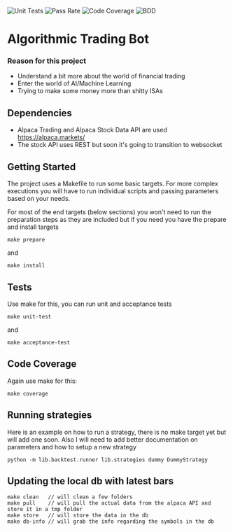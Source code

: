 ![Unit Tests](https://bitbucket.org/gr4ce/algo-trading/downloads/unit_test_count.svg)
![Pass Rate](https://bitbucket.org/gr4ce/algo-trading/downloads/pass_rate.svg)
![Code Coverage](https://bitbucket.org/gr4ce/algo-trading/downloads/code_coverage.svg)
![BDD](https://bitbucket.org/gr4ce/algo-trading/downloads/bdd_pass_rate.svg)

# Algorithmic Trading Bot #

### Reason for this project ###

* Understand a bit more about the world of financial trading
* Enter the world of AI/Machine Learning
* Trying to make some money more than shitty ISAs

## Dependencies ##

* Alpaca Trading and Alpaca Stock Data API are used https://alpaca.markets/
* The stock API uses REST but soon it's going to transition to websocket

## Getting Started ##

The project uses a Makefile to run some basic targets. For more complex executions you will
have to run individual scripts and passing parameters based on your needs.

For most of the end targets (below sections) you won't need to run the preparation steps as they are included but if you need you have the prepare and install targets

```
make prepare
```
and
```
make install
```

## Tests ##

Use make for this, you can run unit and acceptance tests
```
make unit-test
```
and
```
make acceptance-test
```

## Code Coverage ##
Again use make for this:
```
make coverage
```

## Running strategies ##

Here is an example on how to run a strategy, there is no make target yet but will add one soon. Also I will need to add better documentation on parameters and how to setup a new strategy
```
python -m lib.backtest.runner lib.strategies dummy DummyStrategy
```

## Updating the local db with latest bars ##

```
make clean   // will clean a few folders
make pull    // will pull the actual data from the alpaca API and store it in a tmp folder
make store   // will store the data in the db
make db-info // will grab the info regarding the symbols in the db
```
